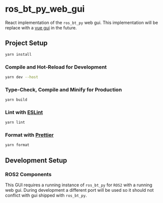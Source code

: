 # ros_bt_py_web_gui

React implementation of the `ros_bt_py` web gui.
This implementation will be replace with a [vue gui](https://ids-git.fzi.de/ros2/ros_bt_py/ros_bt_py_web_gui_vue) in the future.

## Project Setup

```sh
yarn install
```

### Compile and Hot-Reload for Development

```sh
yarn dev --host
```

### Type-Check, Compile and Minify for Production

```sh
yarn build
```

### Lint with [ESLint](https://eslint.org/)

```sh
yarn lint
```

### Format with [Prettier](https://prettier.io/)

```sh
yarn format
```

## Development Setup

### ROS2 Components

This GUI requires a running instance of `ros_bt_py` for `ROS2` with a running web gui.
During development a different port will be used so it should not conflict with gui shipped with `ros_bt_py`.
